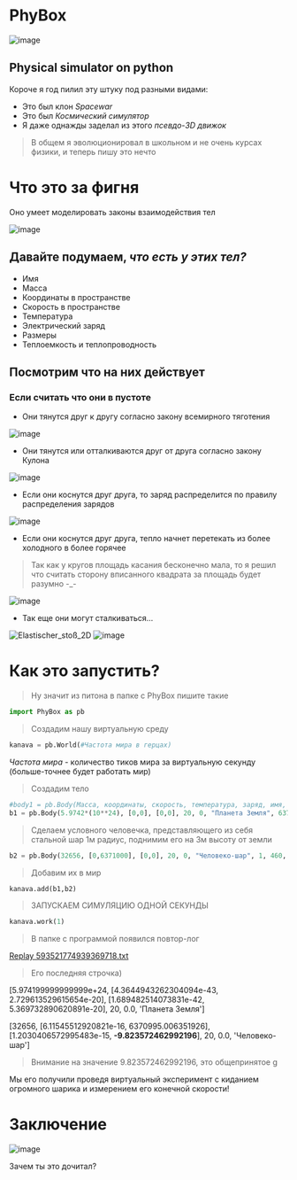 # PhyBox
![image](https://user-images.githubusercontent.com/52743561/164912728-8d3f3a29-4853-4154-b463-5b2a1e6b4963.png)
## Physical simulator on python
Короче я год пилил эту штуку под разными видами:
+ Это был клон *Spacewar*
+ Это был *Космический симулятор*
+ Я даже однажды заделал из этого *псевдо-3D движок*
>В общем я эволюционировал в школьном и не очень курсах физики, и теперь пишу это нечто

# Что это за фигня
Оно умеет моделировать законы взаимодействия тел

![image](https://user-images.githubusercontent.com/52743561/164913377-f1f02987-709f-4fcb-8997-b93f7dd63ea0.png)

## Давайте подумаем, ***что есть у этих тел?***
+ Имя
+ Масса
+ Координаты в пространстве
+ Скорость в пространстве
+ Температура
+ Электрический заряд
+ Размеры
+ Теплоемкость и теплопроводность
## Посмотрим что на них действует
### Если считать что они в пустоте
+ Они тянутся друг к другу согласно закону всемирного тяготения

![image](https://user-images.githubusercontent.com/52743561/164913409-5d76a4d8-79c8-4c7e-ac98-5a4f6b7c79bb.png)

+ Они тянутся или отталкиваются друг от друга согласно закону Кулона

![image](https://user-images.githubusercontent.com/52743561/164913598-8fe12328-3a69-4670-95fe-8ded740eca6d.png)

+ Если они коснутся друг друга, то заряд распределится по правилу распределения зарядов

![image](https://user-images.githubusercontent.com/52743561/164913778-464f23ea-da99-4ce9-891c-134a7006c54f.png)

+ Если они коснутся друг друга, тепло начнет перетекать из более холодного в более горячее
> Так как у кругов площадь касания бесконечно мала, то я решил что считать сторону вписанного квадрата за площадь будет разумно -_-

![image](https://user-images.githubusercontent.com/52743561/164913851-4385449e-4476-41d4-8cdf-13d26f9a7bbe.png)

+ Так еще они могут сталкиваться...

![Elastischer_stoß_2D](https://user-images.githubusercontent.com/52743561/164952649-6f1509fb-548b-4419-b81a-1c32afc665ff.gif)
![image](https://user-images.githubusercontent.com/52743561/164953015-75d4f2cd-39c2-4330-97c2-2a1793b04254.png)


# Как это запустить?

> Ну значит из питона в папке с PhyBox пишите такие
```python
import PhyBox as pb
```

> Создадим нашу виртуальную среду
```python
kanava = pb.World(#Частота мира в герцах)
```
*Частота мира* - количество тиков мира за виртуальную секунду (больше-точнее будет работать мир)

> Создадим тело
```python
#body1 = pb.Body(Масса, координаты, скорость, температура, заряд, имя, радиус, теплоемкость, теплопроводность)
b1 = pb.Body(5.9742*(10**24), [0,0], [0,0], 20, 0, "Планета Земля", 6371000, 2000, 0.4)
```

> Сделаем условного человечка, представляющего из себя стальной шар 1м радиус, поднимим его на 3м высоту от земли
```python
b2 = pb.Body(32656, [0,6371000], [0,0], 20, 0, "Человеко-шар", 1, 460, 50)
```

> Добавим их в мир
```python
kanava.add(b1,b2)
```

> ЗАПУСКАЕМ СИМУЛЯЦИЮ ОДНОЙ СЕКУНДЫ
```python
kanava.work(1)
```
> В папке с программой появился повтор-лог

[Replay 593521774939369718.txt](https://github.com/CodeDroidX/PhyBox/files/8547601/Replay.593521774939369718.txt)

> Его последняя строчка)

[5.974199999999999e+24, [4.3644943262304094e-43, 2.729613529615654e-20], [1.689482514073831e-42, 5.369732890620891e-20], 20, 0.0, 'Планета Земля']

[32656, [6.11545512920821e-16, 6370995.006351926], [1.2030406572995483e-15, **-9.823572462992196**], 20, 0.0, 'Человеко-шар']

> Внимание на значение 9.823572462992196, это общепринятое g

Мы его получили проведя виртуальный эксперимент с киданием огромного шарика и измерением его конечной скорости!

# Заключение

![image](https://user-images.githubusercontent.com/52743561/164915095-f24a493c-a8f6-413c-ad7b-a393cc853506.png)

Зачем ты это дочитал?
